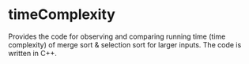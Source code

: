 # timeComplexity
Provides the code for observing and comparing running time (time complexity) of merge sort &amp; selection sort for larger inputs. 
The code is written in C++.
